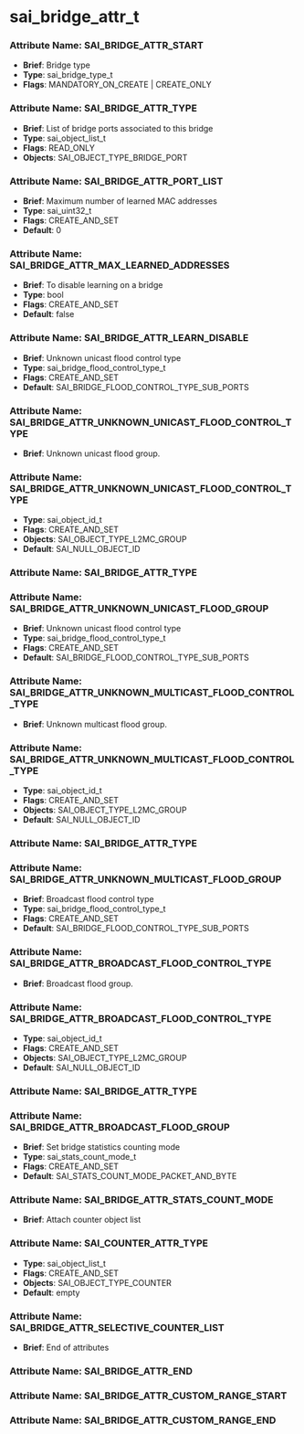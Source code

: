 # **sai_bridge_attr_t**
### Attribute Name: **SAI_BRIDGE_ATTR_START**
- **Brief**: Bridge type
- **Type**: sai_bridge_type_t
- **Flags**: MANDATORY_ON_CREATE | CREATE_ONLY

### Attribute Name: **SAI_BRIDGE_ATTR_TYPE**
- **Brief**: List of bridge ports associated to this bridge
- **Type**: sai_object_list_t
- **Flags**: READ_ONLY
- **Objects**: SAI_OBJECT_TYPE_BRIDGE_PORT

### Attribute Name: **SAI_BRIDGE_ATTR_PORT_LIST**
- **Brief**: Maximum number of learned MAC addresses
- **Type**: sai_uint32_t
- **Flags**: CREATE_AND_SET
- **Default**: 0

### Attribute Name: **SAI_BRIDGE_ATTR_MAX_LEARNED_ADDRESSES**
- **Brief**: To disable learning on a bridge
- **Type**: bool
- **Flags**: CREATE_AND_SET
- **Default**: false

### Attribute Name: **SAI_BRIDGE_ATTR_LEARN_DISABLE**
- **Brief**: Unknown unicast flood control type
- **Type**: sai_bridge_flood_control_type_t
- **Flags**: CREATE_AND_SET
- **Default**: SAI_BRIDGE_FLOOD_CONTROL_TYPE_SUB_PORTS

### Attribute Name: **SAI_BRIDGE_ATTR_UNKNOWN_UNICAST_FLOOD_CONTROL_TYPE**
- **Brief**: Unknown unicast flood group.

### Attribute Name: **SAI_BRIDGE_ATTR_UNKNOWN_UNICAST_FLOOD_CONTROL_TYPE**
- **Type**: sai_object_id_t
- **Flags**: CREATE_AND_SET
- **Objects**: SAI_OBJECT_TYPE_L2MC_GROUP
- **Default**: SAI_NULL_OBJECT_ID

### Attribute Name: **SAI_BRIDGE_ATTR_TYPE**

### Attribute Name: **SAI_BRIDGE_ATTR_UNKNOWN_UNICAST_FLOOD_GROUP**
- **Brief**: Unknown unicast flood control type
- **Type**: sai_bridge_flood_control_type_t
- **Flags**: CREATE_AND_SET
- **Default**: SAI_BRIDGE_FLOOD_CONTROL_TYPE_SUB_PORTS

### Attribute Name: **SAI_BRIDGE_ATTR_UNKNOWN_MULTICAST_FLOOD_CONTROL_TYPE**
- **Brief**: Unknown multicast flood group.

### Attribute Name: **SAI_BRIDGE_ATTR_UNKNOWN_MULTICAST_FLOOD_CONTROL_TYPE**
- **Type**: sai_object_id_t
- **Flags**: CREATE_AND_SET
- **Objects**: SAI_OBJECT_TYPE_L2MC_GROUP
- **Default**: SAI_NULL_OBJECT_ID

### Attribute Name: **SAI_BRIDGE_ATTR_TYPE**

### Attribute Name: **SAI_BRIDGE_ATTR_UNKNOWN_MULTICAST_FLOOD_GROUP**
- **Brief**: Broadcast flood control type
- **Type**: sai_bridge_flood_control_type_t
- **Flags**: CREATE_AND_SET
- **Default**: SAI_BRIDGE_FLOOD_CONTROL_TYPE_SUB_PORTS

### Attribute Name: **SAI_BRIDGE_ATTR_BROADCAST_FLOOD_CONTROL_TYPE**
- **Brief**: Broadcast flood group.

### Attribute Name: **SAI_BRIDGE_ATTR_BROADCAST_FLOOD_CONTROL_TYPE**
- **Type**: sai_object_id_t
- **Flags**: CREATE_AND_SET
- **Objects**: SAI_OBJECT_TYPE_L2MC_GROUP
- **Default**: SAI_NULL_OBJECT_ID

### Attribute Name: **SAI_BRIDGE_ATTR_TYPE**

### Attribute Name: **SAI_BRIDGE_ATTR_BROADCAST_FLOOD_GROUP**
- **Brief**: Set bridge statistics counting mode
- **Type**: sai_stats_count_mode_t
- **Flags**: CREATE_AND_SET
- **Default**: SAI_STATS_COUNT_MODE_PACKET_AND_BYTE

### Attribute Name: **SAI_BRIDGE_ATTR_STATS_COUNT_MODE**
- **Brief**: Attach counter object list

### Attribute Name: **SAI_COUNTER_ATTR_TYPE**
- **Type**: sai_object_list_t
- **Flags**: CREATE_AND_SET
- **Objects**: SAI_OBJECT_TYPE_COUNTER
- **Default**: empty

### Attribute Name: **SAI_BRIDGE_ATTR_SELECTIVE_COUNTER_LIST**
- **Brief**: End of attributes

### Attribute Name: **SAI_BRIDGE_ATTR_END**

### Attribute Name: **SAI_BRIDGE_ATTR_CUSTOM_RANGE_START**

### Attribute Name: **SAI_BRIDGE_ATTR_CUSTOM_RANGE_END**



